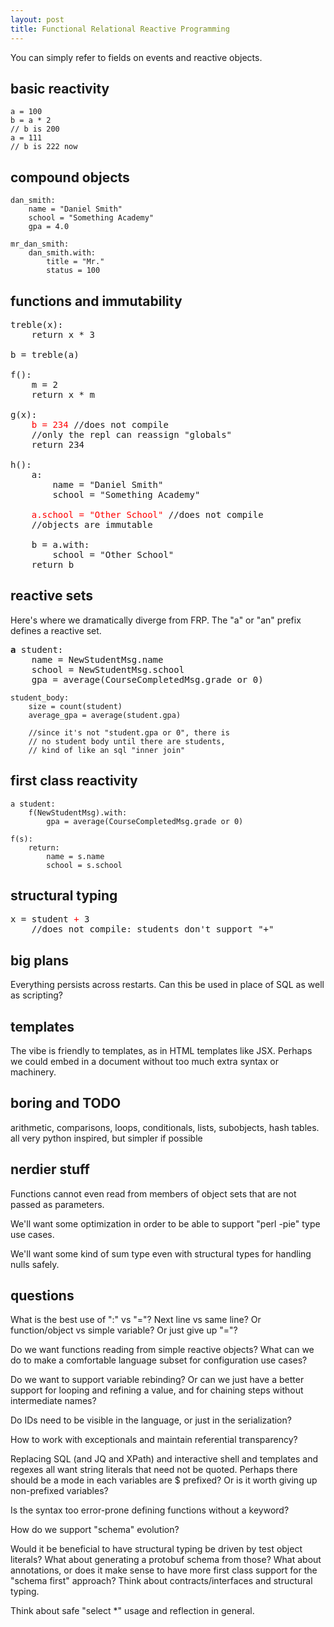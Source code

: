 ```yaml
---
layout: post
title: Functional Relational Reactive Programming
---
```

You can simply refer to fields on events and reactive objects.

## basic reactivity
    a = 100
    b = a * 2
    // b is 200
    a = 111
    // b is 222 now

## compound objects
    dan_smith:
        name = "Daniel Smith"
        school = "Something Academy"
        gpa = 4.0

    mr_dan_smith:
        dan_smith.with:
            title = "Mr."
            status = 100

## functions and immutability
<pre>
treble(x):
    return x * 3

b = treble(a)

f():
    m = 2
    return x * m

g(x):
<span style="color:red">    b = 234</span> //does not compile
    //only the repl can reassign "globals"
    return 234

h():
    a:
        name = "Daniel Smith"
        school = "Something Academy"

<span style="color:red">    a.school = "Other School"</span> //does not compile
    //objects are immutable

    b = a.with:
        school = "Other School"
    return b
</pre>

## reactive sets
Here's where we dramatically diverge from FRP. The "a" or "an" prefix defines a reactive set.
<pre>
<span style="font-weight: bold">a</span> student:
    name = NewStudentMsg.name
    school = NewStudentMsg.school
    gpa = average(CourseCompletedMsg.grade or 0)
</pre>

    student_body:
        size = count(student)
        average_gpa = average(student.gpa)

        //since it's not "student.gpa or 0", there is
        // no student body until there are students,
        // kind of like an sql "inner join"
    

## first class reactivity
    a student:
        f(NewStudentMsg).with:
            gpa = average(CourseCompletedMsg.grade or 0)

    f(s):
        return:
            name = s.name
            school = s.school

## structural typing
<pre>
x = student <span style="color:red">+</span> 3
    //does not compile: students don't support "+"
</pre>

## big plans

Everything persists across restarts. Can this be used in place of SQL as well as scripting?

## templates

The vibe is friendly to templates, as in HTML templates like JSX. Perhaps we could embed in a document without too much extra syntax or machinery.

## boring and TODO

arithmetic, comparisons, loops, conditionals, lists, subobjects, hash tables. all very python inspired, but simpler if possible

## nerdier stuff

Functions cannot even read from members of object sets that are not passed as parameters.

We'll want some optimization in order to be able to support "perl -pie" type use cases.

We'll want some kind of sum type even with structural types for handling nulls safely.

## questions

What is the best use of ":" vs "="? Next line vs same line? Or function/object vs simple variable? Or just give up "="?

Do we want functions reading from simple reactive objects? What can we do to make a comfortable language subset for configuration use cases?

Do we want to support variable rebinding? Or can we just have a better support for looping and refining a value, and for chaining steps without intermediate names?

Do IDs need to be visible in the language, or just in the serialization?

How to work with exceptionals and maintain referential transparency?

Replacing SQL (and JQ and XPath) and interactive shell and templates and regexes all want string literals that need not be quoted. Perhaps there should be a mode in each variables are $ prefixed? Or is it worth giving up non-prefixed variables?

Is the syntax too error-prone defining functions without a keyword?

How do we support "schema" evolution?

Would it be beneficial to have structural typing be driven by test object literals? What about generating a protobuf schema from those? What about annotations, or does it make sense to have more first class support for the "schema first" approach? Think about contracts/interfaces and structural typing.

Think about safe "select *" usage and reflection in general.